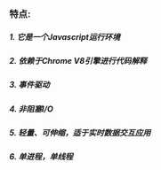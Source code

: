 ###         特点:
#####       1. 它是一个Javascript运行环境
#####       2. 依赖于Chrome V8引擎进行代码解释
#####       3. 事件驱动
#####       4. 非阻塞I/O
#####       5. 轻量、可伸缩，适于实时数据交互应用
#####       6. 单进程，单线程


